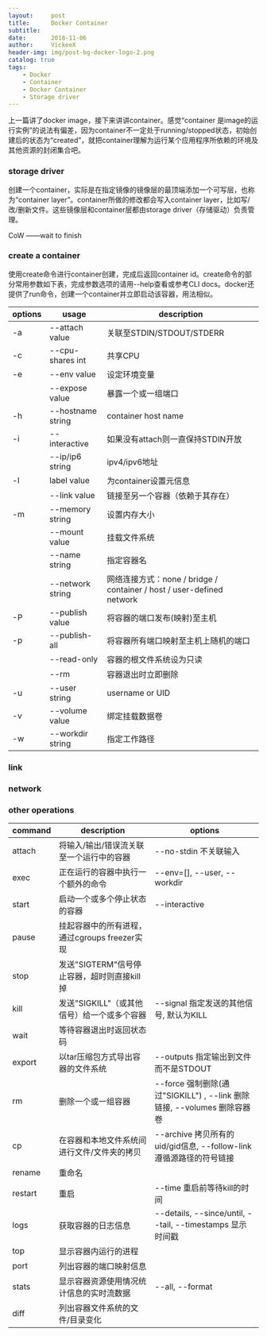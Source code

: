 ```yaml
---
layout:     post
title:      Docker Container
subtitle:   
date:       2018-11-06
author:     VickeeX
header-img: img/post-bg-docker-logo-2.png
catalog: true
tags:
    - Docker
    - Container
    - Docker Container
    - Storage driver
---
```


上一篇讲了docker image，接下来讲讲container。感觉“container 是image的运行实例”的说法有偏差，因为container不一定处于running/stopped状态，初始创建后的状态为“created”，就把container理解为运行某个应用程序所依赖的环境及其他资源的封闭集合吧。

### storage driver
创建一个container，实际是在指定镜像的镜像层的最顶端添加一个可写层，也称为“container layer”。container所做的修改都会写入container layer，比如写/改/删新文件。这些镜像层和container层都由storage driver（存储驱动）负责管理。


CoW ——wait to finish

### create a container
使用create命令进行container创建，完成后返回container id。create命令的部分常用参数如下表，完成参数选项的请用--help查看或参考CLI docs。docker还提供了run命令，创建一个container并立即启动该容器，用法相似。

|options | usage | description |
| ------ | ------ | ------ |
| -a | --attach value | 关联至STDIN/STDOUT/STDERR |
| -c | --cpu-shares int | 共享CPU |
| -e | --env value | 设定环境变量 |
|  | --expose value | 暴露一个或一组端口 |
| -h | --hostname string | container host name |
| -i | --interactive | 如果没有attach则一直保持STDIN开放 |
|  | --ip/ip6 string | ipv4/ipv6地址 |
| -l | label value | 为container设置元信息 |
|  | --link value | 链接至另一个容器（依赖于其存在） |
| -m | --memory string | 设置内存大小 |
|  | --mount value | 挂载文件系统 |
|  | --name string | 指定容器名 |
|  | --network string | 网络连接方式：none / bridge / container / host / user-defined network |
| -P | --publish value | 将容器的端口发布(映射)至主机 |
| -p | --publish-all | 将容器所有端口映射至主机上随机的端口 |
|  | --read-only | 容器的根文件系统设为只读 |
|  | --rm | 容器退出时立即删除 |
| -u | --user string | username or UID |
| -v | --volume value | 绑定挂载数据卷 |
| -w | --workdir string | 指定工作路径 |


### link
### network

### other operations
| command | description | options |
| ------ | ------ | ------ |
| attach | 将输入/输出/错误流关联至一个运行中的容器 | --no-stdin 不关联输入 |
| exec | 正在运行的容器中执行一个额外的命令 |  --env=[], --user, --workdir |
| start | 启动一个或多个停止状态的容器 | --interactive |
| pause | 挂起容器中的所有进程，通过cgroups freezer实现 |  |
| stop | 发送"SIGTERM"信号停止容器，超时则直接kill掉 |  |
| kill | 发送"SIGKILL"（或其他信号）给一个或多个容器 | --signal 指定发送的其他信号, 默认为KILL |
| wait | 等待容器退出时返回状态码 |  |
| export | 以tar压缩包方式导出容器的文件系统 | --outputs 指定输出到文件而不是STDOUT |
| rm | 删除一个或一组容器 | --force 强制删除(通过"SIGKILL") , --link 删除链接, --volumes 删除容器卷|
| cp | 在容器和本地文件系统间进行文件/文件夹的拷贝 | --archive 拷贝所有的uid/gid信息, --follow-link 遵循源路径的符号链接 |
| rename | 重命名 |  |
| restart | 重启| --time 重启前等待kill的时间 |
| logs | 获取容器的日志信息 | --details, --since/until, --tail, --timestamps 显示时间戳 |
| top | 显示容器内运行的进程 |  |
| port | 列出容器的端口映射信息 |  |
| stats | 显示容器资源使用情况统计信息的实时流数据 | --all, --format |
| diff | 列出容器文件系统的文件/目录变化 |  |

